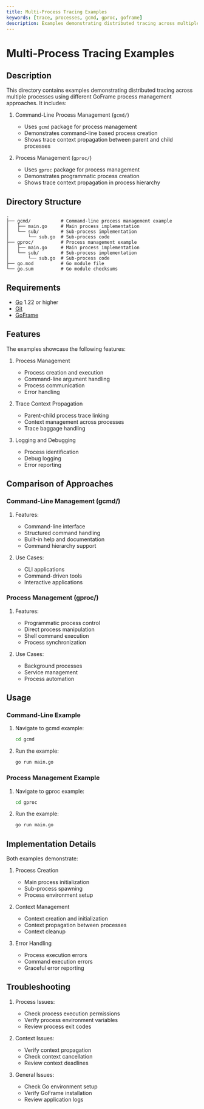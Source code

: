 ```yaml
---
title: Multi-Process Tracing Examples
keywords: [trace, processes, gcmd, gproc, goframe]
description: Examples demonstrating distributed tracing across multiple processes using different GoFrame process management approaches
---
```


# Multi-Process Tracing Examples

## Description

This directory contains examples demonstrating distributed tracing across multiple processes using different GoFrame process management approaches. It includes:

1. Command-Line Process Management (`gcmd/`)
   - Uses `gcmd` package for process management
   - Demonstrates command-line based process creation
   - Shows trace context propagation between parent and child processes

2. Process Management (`gproc/`)
   - Uses `gproc` package for process management
   - Demonstrates programmatic process creation
   - Shows trace context propagation in process hierarchy

## Directory Structure

```
.
├── gcmd/           # Command-line process management example
│   ├── main.go     # Main process implementation
│   └── sub/        # Sub-process implementation
│       └── sub.go  # Sub-process code
├── gproc/          # Process management example
│   ├── main.go     # Main process implementation
│   └── sub/        # Sub-process implementation
│       └── sub.go  # Sub-process code
├── go.mod          # Go module file
└── go.sum          # Go module checksums
```

## Requirements

- [Go](https://golang.org/dl/) 1.22 or higher
- [Git](https://git-scm.com/downloads)
- [GoFrame](https://goframe.org)

## Features

The examples showcase the following features:

1. Process Management
   - Process creation and execution
   - Command-line argument handling
   - Process communication
   - Error handling

2. Trace Context Propagation
   - Parent-child process trace linking
   - Context management across processes
   - Trace baggage handling

3. Logging and Debugging
   - Process identification
   - Debug logging
   - Error reporting

## Comparison of Approaches

### Command-Line Management (gcmd/)
1. Features:
   - Command-line interface
   - Structured command handling
   - Built-in help and documentation
   - Command hierarchy support

2. Use Cases:
   - CLI applications
   - Command-driven tools
   - Interactive applications

### Process Management (gproc/)
1. Features:
   - Programmatic process control
   - Direct process manipulation
   - Shell command execution
   - Process synchronization

2. Use Cases:
   - Background processes
   - Service management
   - Process automation

## Usage

### Command-Line Example
1. Navigate to gcmd example:
   ```bash
   cd gcmd
   ```

2. Run the example:
   ```bash
   go run main.go
   ```

### Process Management Example
1. Navigate to gproc example:
   ```bash
   cd gproc
   ```

2. Run the example:
   ```bash
   go run main.go
   ```

## Implementation Details

Both examples demonstrate:

1. Process Creation
   - Main process initialization
   - Sub-process spawning
   - Process environment setup

2. Context Management
   - Context creation and initialization
   - Context propagation between processes
   - Context cleanup

3. Error Handling
   - Process execution errors
   - Command execution errors
   - Graceful error reporting

## Troubleshooting

1. Process Issues:
   - Check process execution permissions
   - Verify process environment variables
   - Review process exit codes

2. Context Issues:
   - Verify context propagation
   - Check context cancellation
   - Review context deadlines

3. General Issues:
   - Check Go environment setup
   - Verify GoFrame installation
   - Review application logs
